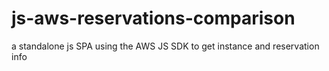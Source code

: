 # js-aws-reservations-comparison
a standalone js SPA using the AWS JS SDK to get instance and reservation info
